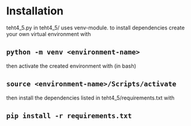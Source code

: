 # Installation
teht4_5.py in teht4_5/ uses venv-module.
to install dependencies create your own virtual environment with
## `python -m venv <environment-name>`
then activate the created environment with (in bash)
## `source <environment-name>/Scripts/activate`
then install the dependencies listed in teht4_5/requirements.txt with
## `pip install -r requirements.txt`